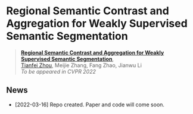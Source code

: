 # Regional Semantic Contrast and Aggregation for Weakly Supervised Semantic Segmentation

> [**Regional Semantic Contrast and Aggregation for Weakly Supervised Semantic Segmentation**](),            
> [Tianfei Zhou](https://www.tfzhou.com/), Meijie Zhang, Fang Zhao, Jianwu Li <br>
> *To be appeared in CVPR 2022*

## News

* [2022-03-16] Repo created. Paper and code will come soon.
